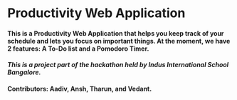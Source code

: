 # Productivity Web Application
#### This is a Productivity Web Application that helps you keep track of your schedule and lets you focus on important things. At the moment, we have 2 features: **A To-Do list** and a **Pomodoro Timer**. 
#### *This is a project part of the hackathon held by Indus International School Bangalore.*
#### Contributors: Aadiv, Ansh, Tharun, and Vedant.
